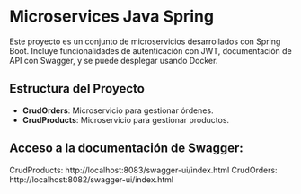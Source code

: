 # Microservices Java Spring

Este proyecto es un conjunto de microservicios desarrollados con Spring Boot. Incluye funcionalidades de autenticación con JWT, documentación de API con Swagger, y se puede desplegar usando Docker.

## Estructura del Proyecto

- **CrudOrders**: Microservicio para gestionar órdenes.
- **CrudProducts**: Microservicio para gestionar productos.

## Acceso a la documentación de Swagger:

CrudProducts: http://localhost:8083/swagger-ui/index.html
CrudOrders: http://localhost:8082/swagger-ui/index.html


